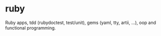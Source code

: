 # ruby
Ruby apps, tdd (rubydoctest, test/unit), gems (yaml, tty, artii, ...), oop and functional programming.
